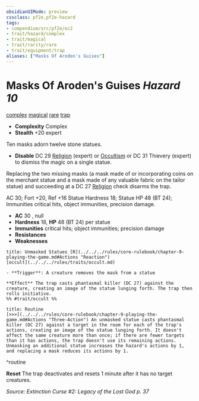 ```yaml
---
obsidianUIMode: preview
cssclass: pf2e,pf2e-hazard
tags:
- compendium/src/pf2e/ec2
- trait/hazard/complex
- trait/magical
- trait/rarity/rare
- trait/equipment/trap
aliases: ["Masks Of Aroden's Guises"]
---
```

# Masks Of Aroden's Guises *Hazard 10*  
[complex](complex.md)  [magical](magical.md)  [rare](rare.md)  [trap](trap.md)  

- **Complexity** Complex
- **Stealth** +20 expert  

Ten masks adorn twelve stone statues.

- **Disable** DC 29 [Religion](../../skills.md#Religion) (expert) or [Occultism](../../skills.md#Occultism) or DC 31 Thievery (expert) to dismiss the magic on a single statue.

Replacing the two missing masks (a mask made of or incorporating coins on the merchant statue and a mask made of any valuable fabric on the tailor statue) and succeeding at a DC 27 [Religion](../../skills.md#Religion) check disarms the trap.

AC 30; Fort +20, Ref +16 Statue Hardness 18; Statue HP 48 (BT 24); Immunities critical hits, object immunities, precision damage.  

- **AC** 30 , null
- **Hardness** 18, **HP** 48 (BT 24) per statue
- **Immunities** critical hits; object immunities; precision damage
- **Resistances** 
- **Weaknesses** 
     
```ad-embed-ability
title: Unmasked Statues [R](../../../rules/core-rulebook/chapter-9-playing-the-game.md#Actions "Reaction")
[occult](../../../rules/traits/occult.md)  

- **Trigger**: A creature removes the mask from a statue

**Effect** The trap casts phantasmal killer (DC 27) against the creature, creating an image of the statue lunging forth. The trap then rolls initiative.  
%% #trait/occult %%
```

```ad-pf2-summary
title: Routine
[>>>](../../../rules/core-rulebook/chapter-9-playing-the-game.md#Actions "Three-Action") An unmasked statue casts phantasmal killer (DC 27) against a target in the room for each of the trap's actions, creating an image of the statue lunging forth. It doesn't affect the same creature more than once; if there are fewer targets than it has actions, the trap doesn't use its remaining actions. Unmasking an additional statue increases the hazard's actions by 1, and replacing a mask reduces its actions by 1.
```
^routine

**Reset** The trap deactivates and resets 1 minute after it has no target creatures.  

*Source: Extinction Curse #2: Legacy of the Lost God p. 37*
